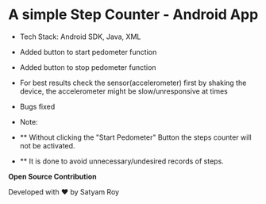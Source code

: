 # A simple Step Counter - Android App

* Tech Stack: Android SDK, Java, XML
* Added button to start pedometer function
* Added button to stop pedometer function
* For best results check the sensor(accelerometer) first by shaking the device, the accelerometer might be slow/unresponsive at times
* Bugs fixed

* Note: 
*   ** Without clicking the "Start Pedometer" Button the steps counter will not be activated.
*   ** It is done to avoid unnecessary/undesired records of steps.

**Open Source Contribution**

Developed with ❤️ by Satyam Roy

